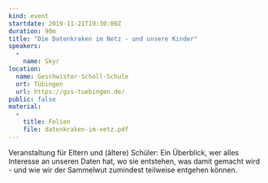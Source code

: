 ```yaml
---
kind: event
startdate: 2019-11-21T19:30:00Z
duration: 90m
title: "Die Datenkraken im Netz - und unsere Kinder"
speakers:
  -
    name: Skyr
location:
  name: Geschwister-Scholl-Schule
  ort: Tübingen
  url: https://gss-tuebingen.de/
public: false
material:
  -
    title: Folien
    file: datenkraken-im-netz.pdf
---
```

Veranstaltung für Eltern und (ältere) Schüler: Ein Überblick,
wer alles Interesse an unseren Daten hat, wo sie entstehen,
was damit gemacht wird - und wie wir der Sammelwut zumindest
teilweise entgehen können.

